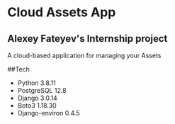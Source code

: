 # Cloud Assets App
## Alexey Fateyev's Internship project
A cloud-based application for managing your Assets


##Tech
- Python 3.8.11
- PostgreSQL 12.8
- Django 3.0.14
- Boto3 1.18.30
- Django-environ 0.4.5
